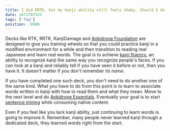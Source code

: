 ```yaml
---
title: I did RRTK, but my kanji ability still feels shaky. Should I do the JP1K?
date: 1671787333
tags: ['faq']
position: -9980
---
```


Decks like RTK, RRTK, KanjiDamage and [Ankidrone Foundation](jp1k-anki-deck.html)
are designed to give you training wheels
so that you could practice kanji in a modified environment for a while
and then transition to reading real Japanese and learn real words.
The goal is to achieve [kanji fluency](learning-kanji.html#kanji-fluency),
an ability to recognize kanji the same way you recognize people's faces.
If you can look at a kanji and reliably tell if you have seen it before or not,
then you have it.
It doesn't matter if you don't remember its *name*.

If you have completed one such deck, you don't need to do another one of the same kind.
What you have to do from this point
is to learn to associate words written in kanji with how to read them and what they mean.
Move to the next level and do [Ankidrone Essentials](ankidrone-essentials.html).
Eventually your goal is to start [sentence mining](sentence-mining.html) while consuming native content.

Even if you feel like you lack kanji ability,
just continuing to learn words is going to improve it.
Remember, many people never learned kanji through a dedicated deck,
they learned words right from the start.
